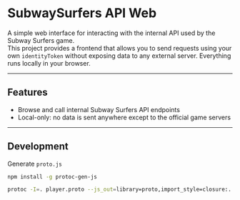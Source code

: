 # SubwaySurfers API Web

A simple web interface for interacting with the internal API used by the Subway Surfers game.  
This project provides a frontend that allows you to send requests using your own `identityToken` without exposing data to any external server. Everything runs locally in your browser.

---

## Features

- Browse and call internal Subway Surfers API endpoints
- Local-only: no data is sent anywhere except to the official game servers

---

## Development

Generate `proto.js`

```bash
npm install -g protoc-gen-js

protoc -I=. player.proto --js_out=library=proto,import_style=closure:.
```
